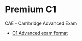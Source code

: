# Premium C1

CAE - Cambridge Advanced Exam

- [C1 Advanced exam format](https://www.cambridgeenglish.org/exams-and-tests/advanced/exam-format/)
